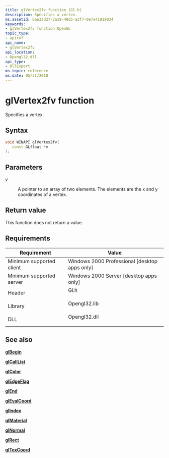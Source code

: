 ```yaml
---
title: glVertex2fv function (Gl.h)
description: Specifies a vertex.
ms.assetid: bae32d27-2a19-40d5-a3f7-0e7a41918034
keywords:
- glVertex2fv function OpenGL
topic_type:
- apiref
api_name:
- glVertex2fv
api_location:
- Opengl32.dll
api_type:
- DllExport
ms.topic: reference
ms.date: 05/31/2018
---
```


# glVertex2fv function

Specifies a vertex.

## Syntax


```C++
void WINAPI glVertex2fv(
   const GLfloat *v
);
```



## Parameters

<dl> <dt>

*v* 
</dt> <dd>

A pointer to an array of two elements. The elements are the x and y coordinates of a vertex.

</dd> </dl>

## Return value

This function does not return a value.

## Requirements



| Requirement | Value |
|-------------------------------------|-----------------------------------------------------------------------------------------|
| Minimum supported client<br/> | Windows 2000 Professional \[desktop apps only\]<br/>                              |
| Minimum supported server<br/> | Windows 2000 Server \[desktop apps only\]<br/>                                    |
| Header<br/>                   | <dl> <dt>Gl.h</dt> </dl>         |
| Library<br/>                  | <dl> <dt>Opengl32.lib</dt> </dl> |
| DLL<br/>                      | <dl> <dt>Opengl32.dll</dt> </dl> |



## See also

<dl> <dt>

[**glBegin**](glbegin.md)
</dt> <dt>

[**glCallList**](glcalllist.md)
</dt> <dt>

[**glColor**](glcolor-functions.md)
</dt> <dt>

[**glEdgeFlag**](gledgeflag-functions.md)
</dt> <dt>

[**glEnd**](glend.md)
</dt> <dt>

[**glEvalCoord**](glevalcoord-functions.md)
</dt> <dt>

[**glIndex**](glindex-functions.md)
</dt> <dt>

[**glMaterial**](glmaterial-functions.md)
</dt> <dt>

[**glNormal**](glnormal-functions.md)
</dt> <dt>

[**glRect**](glrect-functions.md)
</dt> <dt>

[**glTexCoord**](gltexcoord-functions.md)
</dt> </dl>

 

 





